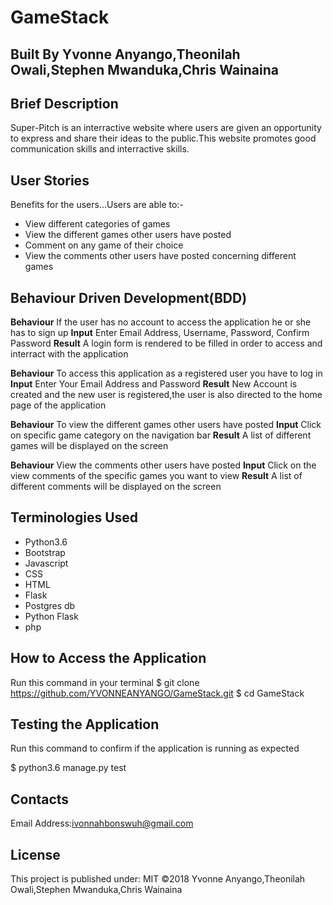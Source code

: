 # GameStack

## Built By Yvonne Anyango,Theonilah Owali,Stephen Mwanduka,Chris Wainaina

## Brief Description

Super-Pitch is an interractive website where users are given an opportunity to express and share their ideas to the public.This website promotes good communication skills and interractive skills.

## User Stories

Benefits for the users...Users are able to:-
 * View different categories of games
 * View the different games other users have posted
 * Comment on any game of their choice
 * View the comments other users have posted concerning different games

 ## Behaviour Driven Development(BDD)

   **Behaviour** If the user has no account to access the application he or she has to sign up
   **Input** Enter Email Address, Username, Password, Confirm Password
   **Result** A login form is rendered to be filled in order to access and interract with the application

   **Behaviour** To access this application as a registered user you have to log in
   **Input** Enter Your Email Address and Password
   **Result** New Account is created and the new user is registered,the user is also directed to the home page of the application

   **Behaviour** To view the different games other users have posted
   **Input** Click on specific game category on the navigation bar
   **Result** A list of different games will be displayed on the screen

   **Behaviour** View the comments other users have posted
   **Input** Click on the view comments of the specific games you want to view
   **Result** A list of different comments will be displayed on the screen

## Terminologies Used

* Python3.6
* Bootstrap
* Javascript
* CSS
* HTML
* Flask
* Postgres db
* Python Flask
* php

## How to Access the Application

Run this command in your terminal
$ git clone https://github.com/YVONNEANYANGO/GameStack.git
$ cd GameStack

## Testing the Application

Run this command to confirm if the application is running as expected

$ python3.6 manage.py test

## Contacts

Email Address:ivonnahbonswuh@gmail.com

## License

This project is published under:
MIT ©2018 Yvonne Anyango,Theonilah Owali,Stephen Mwanduka,Chris Wainaina
